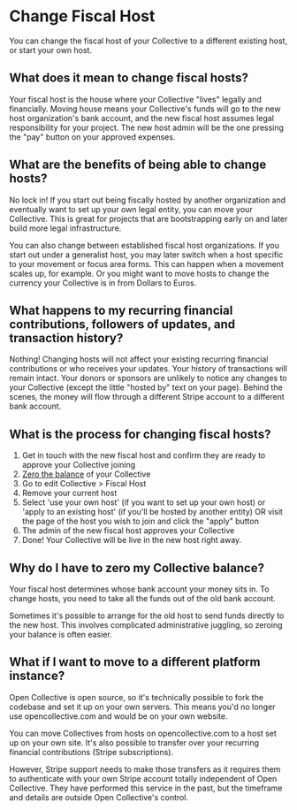 # Change Fiscal Host

You can change the fiscal host of your Collective to a different existing host, or start your own host.

## What does it mean to change fiscal hosts?

Your fiscal host is the house where your Collective "lives" legally and financially. Moving house means your Collective's funds will go to the new host organization's bank account, and the new fiscal host assumes legal responsibility for your project. The new host admin will be the one pressing the "pay" button on your approved expenses.

## What are the benefits of being able to change hosts?

No lock in! If you start out being fiscally hosted by another organization and eventually want to set up your own legal entity, you can move your Collective. This is great for projects that are bootstrapping early on and later build more legal infrastructure.

You can also change between established fiscal host organizations. If you start out under a generalist host, you may later switch when a host specific to your movement or focus area forms. This can happen when a movement scales up, for example. Or you might want to move hosts to change the currency your Collective is in from Dollars to Euros.

## What happens to my recurring financial contributions, followers of updates, and transaction history?

Nothing! Changing hosts will not affect your existing recurring financial contributions or who receives your updates. Your history of transactions will remain intact. Your donors or sponsors are unlikely to notice any changes to your Collective \(except the little "hosted by" text on your page\). Behind the scenes, the money will flow through a different Stripe account to a different bank account.

## What is the process for changing fiscal hosts?

1. Get in touch with the new fiscal host and confirm they are ready to approve your Collective joining
2. [Zero the balance](zero-collective-balance.md) of your Collective
3. Go to edit Collective &gt; Fiscal Host
4. Remove your current host
5. Select 'use your own host' \(if you want to set up your own host\) or 'apply to an existing host' \(if you'll be hosted by another entity\) OR visit the page of the host you wish to join and click the "apply" button
6. The admin of the new fiscal host approves your Collective
7. Done! Your Collective will be live in the new host right away.

## Why do I have to zero my Collective balance?

Your fiscal host determines whose bank account your money sits in. To change hosts, you need to take all the funds out of the old bank account.

Sometimes it's possible to arrange for the old host to send funds directly to the new host. This involves complicated administrative juggling, so zeroing your balance is often easier.

## What if I want to move to a different platform instance?

Open Collective is open source, so it's technically possible to fork the codebase and set it up on your own servers. This means you'd no longer use opencollective.com and would be on your own website.

You can move Collectives from hosts on opencollective.com to a host set up on your own site. It's also possible to transfer over your recurring financial contributions \(Stripe subscriptions\).

However, Stripe support needs to make those transfers as it requires them to authenticate with your own Stripe account totally independent of Open Collective. They have performed this service in the past, but the timeframe and details are outside Open Collective's control.

